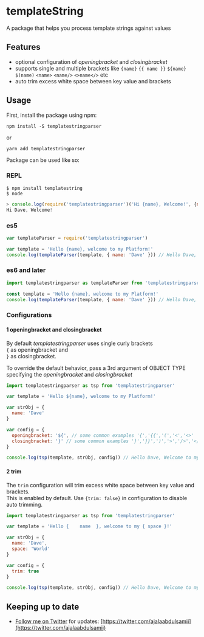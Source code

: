 # templateString
A package that helps you process template strings against values

## Features
- optional configuration of *openingbracket* and *closingbracket*
- supports single and multiple brackets like `{name}` `{{ name }}` `${name}` `$(name)` `<name>` `<name/>` `<>name</>` etc
- auto trim excess white space between key value and brackets

## Usage
First, install the package using npm:
```
npm install -S templatestringparser
```
or
```
yarn add templatestringparser
```

Package can be used like so:

### REPL
```shell
$ npm install templatestring
$ node
```
```javascript
> console.log(require('templatestringparser')('Hi {name}, Welcome!', {name: 'Dave'}));
Hi Dave, Welcome!
```

### es5
```javascript
var templateParser = require('templatestringparser')

var template = 'Hello {name}, welcome to my Platform!'
console.log(templateParser(template, { name: 'Dave' })) // Hello Dave, Welcome to my Platform!
```

### es6 and later
```javascript
import templatestringparser as templateParser from 'templatestringparser'

const template = 'Hello {name}, welcome to my Platform!'
console.log(templateParser(template, { name: 'Dave' })) // Hello Dave, Welcome to my Platform!
```

### Configurations

#### 1 openingbracket and closingbracket

By default *templatestringparser* uses single curly brackets<br />
`{` as openingbracket and<br />
`}` as closingbracket.

To override the default behavior, pass a 3rd argument of OBJECT TYPE specifying the *openingbracket* and *closingbracket*

```javascript
import templatestringparser as tsp from 'templatestringparser'

var template = 'Hello ${name}, welcome to my Platform!'

var strObj = {
  name: 'Dave'
}

var config = {
  openingbracket: '${', // some common examples '{','{{','(','<','<>'
  closingbracket: '}' // some common examples '}','}}',')','>','/>','</>'
}

console.log(tsp(template, strObj, config)) // Hello Dave, Welcome to my Platform!
```

#### 2 trim

The `trim` configuration will trim excess white space between key value and brackets.<br />
This is enabled by default. Use `{trim: false}` in configuration to disable auto trimming.

```javascript
import templatestringparser as tsp from 'templatestringparser'

var template = 'Hello {    name  }, welcome to my { space }!'

var strObj = {
  name: 'Dave',
  space: 'World'
}

var config = {
  trim: true
}

console.log(tsp(template, strObj, config)) // Hello Dave, Welcome to my World!
```

Keeping up to date
------------------
- [Follow me on Twitter](https://twitter.com/ajalaabdulsamii) for updates: [https://twitter.com/ajalaabdulsamii](https://twitter.com/ajalaabdulsamii)
